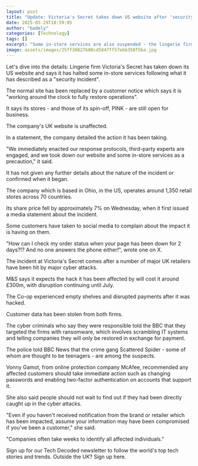 ```yaml
---
layout: post
title: "Update: Victoria's Secret takes down US website after 'security incident'"
date: 2025-05-29T10:59:05
author: "badely"
categories: [Technology]
tags: []
excerpt: "Some in-store services are also suspended - the lingerie firm says it is 'working round the clock' to restore them."
image: assets/images/25ff30827b08cd5847ff57ebb358f5ba.jpg
---
```


Let's dive into the details: Lingerie firm Victoria's Secret has taken down its US website and says it has halted some in-store services following what it has described as a "security incident".

The normal site has been replaced by a customer notice which says it is "working around the clock to fully restore operations".

It says its stores - and those of its spin-off, PINK - are still open for business.

The company's UK website is unaffected.

In a statement, the company detailed the action it has been taking.

 "We immediately enacted our response protocols, third-party experts are engaged, and we took down our website and some in-store services as a precaution," it said.

It has not given any further details about the nature of the incident or confirmed when it began.

The company which is based in Ohio, in the US, operates around 1,350 retail stores across 70 countries.

Its share price fell by approximately 7% on Wednesday, when it first issued a media statement about the incident.

Some customers have taken to social media to complain about the impact it is having on them.

"How can I check my order status when your page has been down for 2 days?!? And no one answers the phone either!", wrote one on X.

The incident at Victoria's Secret comes after a number of major UK retailers have been hit by major cyber attacks.

M&S says it expects the hack it has been affected by will cost it around £300m, with disruption continuing until July.

The Co-op experienced empty shelves and disrupted payments after it was hacked.

Customer data has been stolen from both firms.

The cyber criminals who say they were responsible told the BBC that they targeted the firms with ransomware, which involves scrambling IT systems and telling companies they will only be restored in exchange for payment.

The police told BBC News that the crime gang Scattered Spider - some of whom are thought to be teenagers - are among the suspects.

Vonny Gamot, from online protection company McAfee, recommended any affected customers should take immediate action such as changing passwords and enabling two-factor authentication on accounts that support it.

She also said people should not wait to find out if they had been directly caught up in the cyber attacks.

"Even if you haven't received notification from the brand or retailer which has been impacted, assume your information may have been compromised if you've been a customer," she said.

"Companies often take weeks to identify all affected individuals."

Sign up for our Tech Decoded newsletter to follow the world's top tech stories and trends. Outside the UK? Sign up here.

